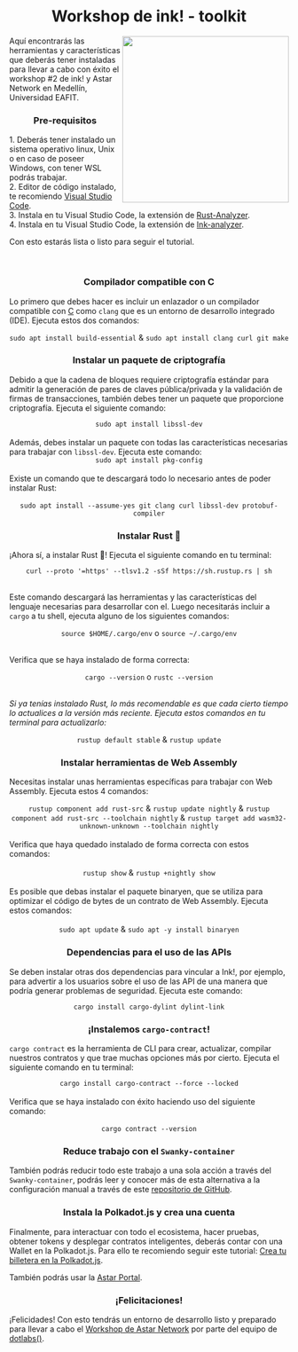 <h1 align="center">Workshop de ink! - toolkit</h1>
<img src="https://media0.giphy.com/media/hvXcXEyDpdV1uZJ0nJ/200w.webp?cid=ecf05e470gqc03fx9wa4nt2zjp9lvodxtmmq3oe1a0jx211w&ep=v1_gifs_search&rid=200w.webp&ct=g" align="right" width="300">
<p>
  Aquí encontrarás las herramientas y características que deberás tener instaladas para llevar a cabo con éxito el workshop #2 de ink! y Astar Network en Medellín, Universidad EAFIT.
</p>
<h3 align="center">
  Pre-requisitos
</h3>
<p>
  1. Deberás tener instalado un sistema operativo linux, Unix o en caso de poseer Windows, con tener WSL podrás trabajar. <br>
  2. Editor de código instalado, te recomiendo <a href="https://code.visualstudio.com/">Visual Studio Code</a>. <br>
  3. Instala en tu Visual Studio Code, la extensión de <a href="https://marketplace.visualstudio.com/items?itemName=rust-lang.rust-analyzer">Rust-Analyzer</a>. <br>
  4. Instala en tu Visual Studio Code, la extensión de <a href="https://marketplace.visualstudio.com/items?itemName=ink-analyzer.ink-analyzer#review-details">Ink-analyzer</a>.
  
  Con esto estarás lista o listo para seguir el tutorial.
</p> <br>
<divider></divider>
<h3 align="center">
  Compilador compatible con C
</h3>
<p>
  Lo primero que debes hacer es incluir un enlazador o un compilador compatible con <a href="https://www.google.com/search?q=c+programming+language&oq=c+programming+language&aqs=chrome.0.0i355i512i543j46i340i512j0i512l5j69i60.8316j0j7&sourceid=chrome&ie=UTF-8">C</a> como <code>clang</code> que es un entorno de desarrollo integrado (IDE). Ejecuta estos dos comandos: <br>
  <div align="center">
  <code>sudo apt install build-essential</code> & <code>sudo apt install clang curl git make</code>
  </div>
</p>
<h3 align="center">
  Instalar un paquete de criptografía
</h3>
<p>
  Debido a que la cadena de bloques requiere criptografía estándar para admitir la generación de pares de claves pública/privada y la validación de firmas de transacciones, también debes tener un paquete que proporcione criptografía. Ejecuta el siguiente comando:
  <div align="center"> <code>sudo apt install libssl-dev</code> </div> <br>
  Además, debes instalar un paquete con todas las características necesarias para trabajar con <code>libssl-dev</code>. Ejecuta este comando: 
  <div align="center"> <code>sudo apt install pkg-config</code> </div> <br>
  Existe un comando que te descargará todo lo necesario antes de poder instalar Rust: <br><br>
  <div align="center"> <code>sudo apt install --assume-yes git clang curl libssl-dev protobuf-compiler</code> </div>
</p>
<h3 align="center">
  Instalar Rust 🦀
</h3>
<p>
  ¡Ahora sí, a instalar Rust 🦀! Ejecuta el siguiente comando en tu terminal: <br>
<div align="center"> <code>curl --proto '=https' --tlsv1.2 -sSf https://sh.rustup.rs | sh</code> </div> <br>

Este comando descargará las herramientas y las características del lenguaje necesarias para desarrollar con el. Luego necesitarás incluir a <code>cargo</code> a tu shell, ejecuta alguno de los siguientes comandos: <br>
<div align="center"> <code>source $HOME/.cargo/env</code> o <code>source ~/.cargo/env</code> </div> <br>

Verifica que se haya instalado de forma correcta: <br>
<div align="center"> <code>cargo --version</code> o <code>rustc --version</code> </div> <br>

<i>Si ya tenías instalado Rust, lo más recomendable es que cada cierto tiempo lo actualices a la versión más reciente. Ejecuta estos comandos en tu terminal para actualizarlo: </i> <br>
<div align="center"> <code>rustup default stable</code> & <code>rustup update</code> </div>
</p>
<h3 align="center">
  Instalar herramientas de Web Assembly
</h3>
<p>
  Necesitas instalar unas herramientas específicas para trabajar con Web Assembly. Ejecuta estos 4 comandos: <br>
  <div align="center"> <code>rustup component add rust-src</code> & <code>rustup update nightly</code> & <code>rustup component add rust-src --toolchain nightly</code> & <code>rustup target add wasm32-unknown-unknown --toolchain nightly</code> </div> <br>
  Verifica que haya quedado instalado de forma correcta con estos comandos: <br><br>
  <div align="center"> <code>rustup show</code> & <code>rustup +nightly show</code> </div> <br>
  Es posible que debas instalar el  paquete binaryen, que se utiliza para optimizar el código de bytes de un contrato de Web Assembly. Ejecuta estos comandos: <br><br>
  <div align="center"> <code>sudo apt update</code> & <code>sudo apt -y install binaryen</code> </div>
</p>
<h3 align="center">
  Dependencias para el uso de las APIs
</h3>
<p>
  Se deben instalar otras dos dependencias para vincular a Ink!, por ejemplo, para advertir a los usuarios sobre el uso de las API de una manera que podría generar problemas de seguridad. Ejecuta este comando: <br>
  <div align="center"> <code>cargo install cargo-dylint dylint-link</code> </div>
</p>
<h3 align="center">
  ¡Instalemos <code>cargo-contract</code>!
</h3>
<p>
  <code>cargo contract</code> es la herramienta de CLI para crear, actualizar, compilar nuestros contratos y que trae muchas opciones más por cierto. Ejecuta el siguiente comando en tu terminal: <br>
  <div align="center"> <code>cargo install cargo-contract --force --locked</code> </div> <br>
  Verifica que se haya instalado con éxito haciendo uso del siguiente comando: <br><br>
  <div align="center"> <code>cargo contract --version</code> </div>
</p>
<h3 align="center">
  Reduce trabajo con el <code>Swanky-container</code>
</h3>
<p>
  También podrás reducir todo este trabajo a una sola acción a través del <code>Swanky-container</code>, podrás leer y conocer más de esta alternativa a la configuración manual a través de este <a href="https://github.com/AstarNetwork/swanky-dev-container">repositorio de GitHub</a>.
</p>
<h3 align="center">
  Instala la Polkadot.js y crea una cuenta
</h3>
<p>
  Finalmente, para interactuar con todo el ecosistema, hacer pruebas, obtener tokens y desplegar contratos inteligentes, deberás contar con una Wallet en la Polkadot.js. Para ello te recomiendo seguir este tutorial: <a href="https://www.rspanther.com/wallets/polkadot-js/como-crear-wallet-polkadotjs/">Crea tu billetera en la Polkadot.js</a>.
  
  También podrás usar la <a href="https://portal.astar.network/shibuya-testnet/assets">Astar Portal</a>.
</p>
<h3 align="center">¡Felicitaciones!</h3>
<p>
  ¡Felicidades! Con esto tendrás un entorno de desarrollo listo y preparado para llevar a cabo el <a href="https://twitter.com/dotlabs__/status/1651325286342963200?s=20">Workshop de Astar Network</a> por parte del equipo de <a href="https://dotlabs.academy/">dotlabs()</a>.
</p>

